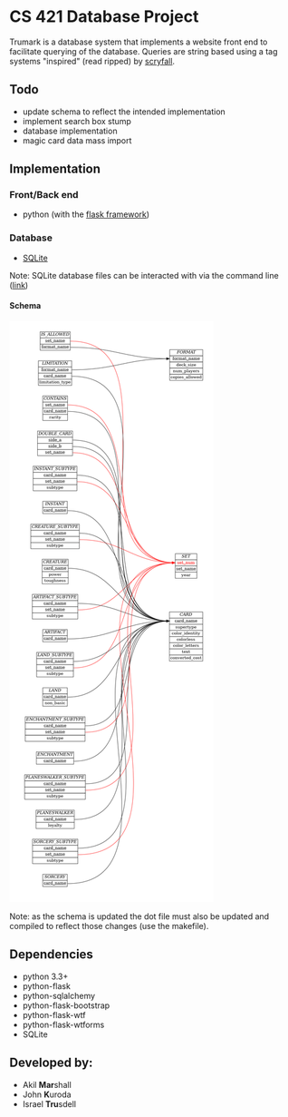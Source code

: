 # CS 421 Database Project
Trumark is a database system that implements a website front end to facilitate querying of the database. Queries are string based using a tag systems "inspired" (read ripped) by [scryfall](https://scryfall.com/docs/syntax).

## Todo
* update schema to reflect the intended implementation
* implement search box stump
* database implementation
* magic card data mass import

## Implementation

### Front/Back end
- python (with the [flask framework](https://palletsprojects.com/p/flask/))

### Database
- [SQLite](https://sqlite.org/index.html)

Note: SQLite database files can be interacted with via the command line ([link](https://sqlite.org/cli.html))

#### Schema
![ER diagram](schema/ER_diagram.png)

Note: as the schema is updated the dot file must also be updated and compiled to reflect those changes (use the makefile).

## Dependencies
- python 3.3+
- python-flask
- python-sqlalchemy
- python-flask-bootstrap
- python-flask-wtf
- python-flask-wtforms
- SQLite

## Developed by:
- Akil **Mar**shall
- John **K**uroda
- Israel **Tru**sdell
